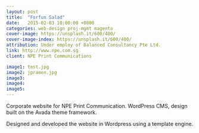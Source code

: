 ```yaml
---
layout: post
title:  "Forfun Salad"
date:   2015-02-03 10:00:00 +0800
categories: web-design proj-mgmt magento
cover-image: https://unsplash.it/600/400/
cover-image-index: https://unsplash.it/600/400/
attribution: Under employ of Balanced Consultancy Pte Ltd.
link: http://www.npe.com.sg
client: NPE Print Communications

image1: test.jpg
image2: jpramen.jpg
image3:
image4:
image5:
---
```


Corporate website for NPE Print Communication. WordPress CMS, design built on the Avada theme framework.

Designed and developed the website in Wordpress using a template engine.